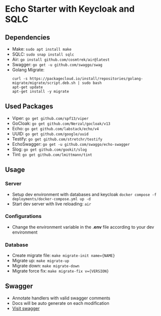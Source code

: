# Echo Starter with Keycloak and SQLC

## Dependencies
- Make: `sudo apt install make`
- SQLC: `sudo snap install sqlc`
- Air: `go install github.com/cosmtrek/air@latest`
- Swagger: `go get -u github.com/swaggo/swag`
- Golang Migrate:  
  ```
  curl -s https://packagecloud.io/install/repositories/golang-migrate/migrate/script.deb.sh | sudo bash
  apt-get update
  apt-get install -y migrate
  ```

## Used Packages
- Viper: `go get github.com/spf13/viper`
- GoCloak: `go get github.com/Nerzal/gocloak/v13`
- Echo: `go get github.com/labstack/echo/v4`
- UUID: `go get github.com/google/uuid`
- Testify: `go get github.com/stretchr/testify`
- EchoSwagger: `go get -u github.com/swaggo/echo-swagger`
- Slog: `go get github.com/gookit/slog`
- Tint: `go get github.com/lmittmann/tint`
  
## Usage
### Server
- Setup dev environment with databases and keycloak
  ```docker compose -f deployments/docker-compose.yml up -d```
- Start dev server with live reloading: `air`

### Configurations
- Change the environment variable in the __.env__ file according to your dev environment

### Database
- Create migrate file: `make migrate-init name={NAME}`
- Migrate up: `make migrate-up`
- Migrate down: `make migrate-down`
- Migrate force fix: `make migrate-fix v={VERSION}`

## Swagger
- Annotate handlers with valid swagger comments
- Docs will be auto generate on each modification
- [Visit swagger](http://localhost:8000/swagger/index.html)